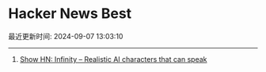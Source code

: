 # Hacker News Best

最近更新时间: 2024-09-07 13:03:10

--- 
1. [Show HN: Infinity – Realistic AI characters that can speak](https://news.ycombinator.com/item?id=41467704) 
